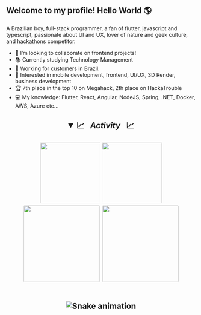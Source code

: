 ## Welcome to my profile! Hello World :earth_americas: 

A Brazilian boy, full-stack programmer, a fan of flutter, javascript and typescript, passionate about UI and UX, lover of nature and geek culture, and hackathons competitor.

- 👯 I’m looking to collaborate on frontend projects!
- 📚 Currently studying Technology Management
- 🚧 Working for customers in Brazil.
- 💬 Interested in mobile development, frontend, UI/UX, 3D Render, business development
- 🏆 7th place in the top 10 on Megahack, 2th place on HackaTrouble
- 💻 My knowledge: Flutter, React, Angular, NodeJS, Spring, .NET, Docker, AWS, Azure etc...

<h2 align="center">
<details open>
  <summary>📈&ensp; <i>Activity</i> &ensp;📈</summary>
  <br>
  <img height="160em" src="https://github-readme-stats.vercel.app/api?username=viniokamoto&show_icons=true&theme=tokyonight&include_all_commits=true&count_private=true">
  <img height="160em" src="https://github-readme-stats.vercel.app/api/top-langs/?username=viniokamoto&layout=compact&langs_count=6&theme=tokyonight">

  <img style="border: 1px solid white; border-radius: 4px;" height="203px" src="https://github-readme-stats.vercel.app/api?username=viniokamoto&show_icons=true&custom_title=viniokamoto's%20Github%20Stats&theme=tokyonight&hide_border=true">
  <img style="border: 1px solid white; border-radius: 4px;" height="203px" src="https://github-readme-streak-stats.herokuapp.com/?user=viniokamoto&theme=tokyonight&hide_border=true">
  <br><br>

  ![Snake animation](https://github.com/viniokamoto/viniokamoto/blob/output/github-snake-dark.svg)
  <br><br>
</details>
<br>
